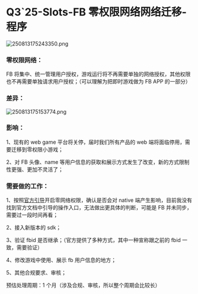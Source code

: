 # Q3`25-Slots-FB 零权限网络网络迁移-程序

![250813175243350.png](http://localhost:5173/WTC-Docs/assets/1758174593069_26be0f9f.png)​

### 零权限网络：

FB 将集中、统一管理用户授权，游戏运行将不再需要单独的网络授权，其他权限也不再需要单独请求用户授权；（可以理解为把即时游戏做为 FB APP 的一部分）

### 差异：

![250813175153774.png](http://localhost:5173/WTC-Docs/assets/1758174594167_0b141766.png)​

### 影响：

1、现有的 web game 平台将关停，届时我们所有产品的 web 端将面临停用，需要迁移到零权限小游戏；

2、对 FB 头像、name 等用户信息的获取和展示方式发生了改变，新的方式限制性更强、更加不灵活了；

### 需要做的工作：

1、按照[官方引导](https://developers.facebook.com/docs/games/build/instant-games/network-enabled-zero-permissions/app-onboarding-and-migration)开启零网络权限，确认是否会对 native 端产生影响，目前我没有找到官方文档中引导的操作入口，无法做出更具体的判断，可能是 FB 并未同步，需要过一段时间再看；

2、接入新版本的 sdk；

3、验证 fbid 是否继承；（官方提供了多种方式，其中一种宣称跟之前的 fbid 一致，需要验证）

4、修改游戏中使用、展示 fb 用户信息的地方；

5、其他合规要求、审核；

预估处理周期：1 个月（涉及合规、审核，所以整个周期会比较长）
